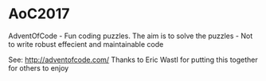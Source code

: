 # AoC2017
AdventOfCode - Fun coding puzzles. 
The aim is to solve the puzzles - Not to write robust effecient and maintainable code

See: http://adventofcode.com/
Thanks to Eric Wastl for putting this together for others to enjoy
